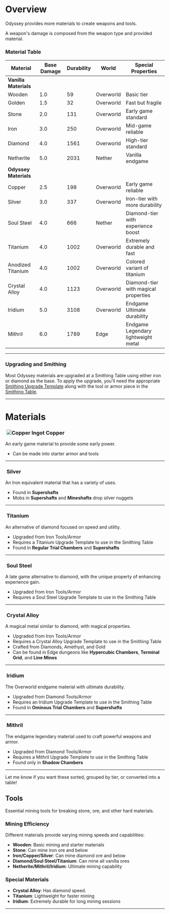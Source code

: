 <script>
  import ItemIcon from '$lib/components/ItemIcon.svelte';
</script>

# Overview

Odyssey provides more materials to create weapons and tools. 

A weapon's damage is composed from the weapon type and provided material.

### Material Table

| Material | Base Damage | Durability | World | Special Properties |
|----------|------------------|------------|------------|----------------------|
| **Vanilla Materials** |
| Wooden | 1.0 | 59 |  Overworld | Basic tier |
| Golden | 1.5 | 32 | Overworld | Fast but fragile |
| Stone | 2.0 | 131 | Overworld | Early game standard |
| Iron | 3.0 |250 | Overworld |  Mid-game reliable |
| Diamond | 4.0 | 1561 | Overworld | High-tier standard |
| Netherite | 5.0 | 2031 | Nether | Vanilla endgame |
| **Odyssey Materials** |
| Copper | 2.5 | 198 | Overworld | Early game reliable |
| Silver | 3.0 | 337 | Overworld | Iron-tier with more durability |
| Soul Steel | 4.0 | 666 | Nether | Diamond-tier with experience boost |
| Titanium | 4.0 | 1002 | Overworld | Extremely durable and fast |
| Anodized Titanium | 4.0 | 1002 | Overworld | Colored variant of titanium |
| Crystal Alloy | 4.0 | 1123 | Overworld | Diamond-tier with magical properties |
| Iridium | 5.0 | 3108 | Overworld | Endgame Ultimate durability |
| Mithril | 6.0 | 1789 | Edge | Endgame Legendary lightweight metal |

---

### Upgrading and Smithing

Most Odyssey materials are upgraded at a Smithing Table using either iron or diamond as the base. To apply the upgrade, you'll need the appropriate [Smithing Upgrade Template](https://minecraft.wiki/w/Smithing_Template) along with the tool or armor piece in the [Smithing Table](https://minecraft.wiki/w/Smithing_Table).

---

# Materials

### ![]() <img src="../images/copper_ingot.png" class="pixel-art large inline" alt="Copper Ingot"> Copper

An early game material to provide some early power.
* Can be made into starter armor and tools

---

### ![]() <ItemIcon name="silver_ingot" size="large"/> Silver

An Iron equivalent material that has a variety of uses.

* Found in **Supershafts**
* Mobs in **Supershafts** and **Mineshafts** drop silver nuggets

---

### ![]() <ItemIcon name="titanium_ingot" size="large"/> Titanium

An alternative of diamond focused on speed and utility.

* Upgraded from Iron Tools/Armor
* Requires a <ItemIcon name="titanium_upgrade_template" size="medium" inline/> Titanium Upgrade Template to use in the Smithing Table
* Found in **Regular Trial Chambers** and **Supershafts**

---

### ![]() <ItemIcon name="soul_steel_ingot" size="large"/> Soul Steel

A late game alternative to diamond, with the unique property of enhancing experience gain.

* Upgraded from Iron Tools/Armor
* Requires a <ItemIcon name="soul_steel_upgrade_template" size="medium" inline/> Soul Steel Upgrade Template to use in the Smithing Table

---

### ![]() <ItemIcon name="crystal_alloy_ingot" size="large"/> Crystal Alloy

A magical metal similar to diamond, with magical properties.

* Upgraded from Iron Tools/Armor
* Requires a <ItemIcon name="crystal_alloy_upgrade_template" size="medium" inline/> Crystal Alloy Upgrade Template to use in the Smithing Table
* Crafted from Diamonds, Amethyst, and Gold
* Can be found in Edge dungeons like **Hypercubic Chambers**, **Terminal Grid**, and **Line Mines**

---

### ![]() <ItemIcon name="iridium_ingot" size="large"/> Iridium

The Overworld endgame material with ultimate durability.

* Upgraded from Diamond Tools/Armor
* Requires an <ItemIcon name="iridium_upgrade_template" size="medium" inline/> Iridium Upgrade Template to use in the Smithing Table
* Found in **Ominous Trial Chambers** and **Supershafts**

---

### ![]() <ItemIcon name="mithril_ingot" size="large"/> Mithril

The endgame legendary material used to craft powerful weapons and armor.

* Upgraded from Diamond Tools/Armor
* Requires a <ItemIcon name="mithril_upgrade_template" size="medium" inline/> Mithril Upgrade Template to use in the Smithing Table
* Found only in **Shadow Chambers**

---

Let me know if you want these sorted, grouped by tier, or converted into a table!

## Tools

Essential mining tools for breaking stone, ore, and other hard materials.

### Mining Efficiency

Different materials provide varying mining speeds and capabilities:

- **Wooden**: Basic mining and starter materials
- **Stone**: Can mine iron ore and below
- **Iron/Copper/Silver**: Can mine diamond ore and below
- **Diamond/Soul Steel/Titanium**: Can mine all vanilla ores
- **Netherite/Mithril/Iridium**: Ultimate mining capability

### Special Materials

- **Crystal Alloy**: Has diamond speed.
- **Titanium**: Lightweight for faster mining
- **Iridium**: Extremely durable for long mining sessions

---